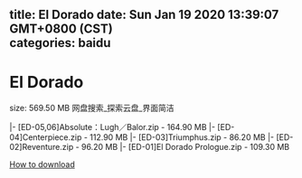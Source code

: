 
title: El Dorado
date: Sun Jan 19 2020 13:39:07 GMT+0800 (CST)    
categories: baidu
---

# El Dorado
size: 569.50 MB
 网盘搜索_探索云盘_界面简洁
 
|- [ED-05,06]Absolute：Lugh／Balor.zip - 164.90 MB
|- [ED-04]Centerpiece.zip - 112.90 MB
|- [ED-03]Triumphus.zip - 86.20 MB
|- [ED-02]Reventure.zip - 96.20 MB
|- [ED-01]El Dorado Prologue.zip - 109.30 MB

[How to download](https://bpcam.bemobtrk.com/go/2ceec3aa-1ca2-46d6-b9ff-aaa5c184517c?jno=3435)